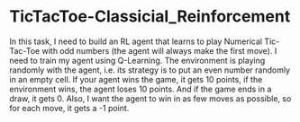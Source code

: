 # TicTacToe-Classicial_Reinforcement
In this task, I need to build an RL agent that learns to play Numerical Tic-Tac-Toe with odd numbers (the agent will always make the first move). I need to train my agent using Q-Learning. The environment is playing randomly with the agent, i.e. its strategy is to put an even number randomly in an empty cell. If your agent wins the game, it gets 10 points, if the environment wins, the agent loses 10 points. And if the game ends in a draw, it gets 0. Also, I want the agent to win in as few moves as possible, so for each move, it gets a -1 point.
